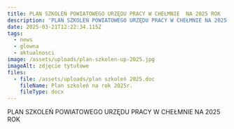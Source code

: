 ```yaml
---
title: PLAN SZKOLEŃ POWIATOWEGO URZĘDU PRACY W CHEŁMNIE  NA 2025 ROK
description: 'PLAN SZKOLEŃ POWIATOWEGO URZĘDU PRACY W CHEŁMNIE NA 2025 ROK [...]'
date: 2025-03-21T12:22:34.115Z
tags:
  - news
  - glowna
  - aktualnosci
image: /assets/uploads/plan-szkolen-up-2025.jpg
imageAlt: zdjęcie tytułowe
files:
  - file: /assets/uploads/plan szkoleń 2025.doc
    fileName: Plan szkoleń na rok 2025r.
    fileType: docx
---
```

PLAN SZKOLEŃ POWIATOWEGO URZĘDU PRACY W CHEŁMNIE NA 2025 ROK
